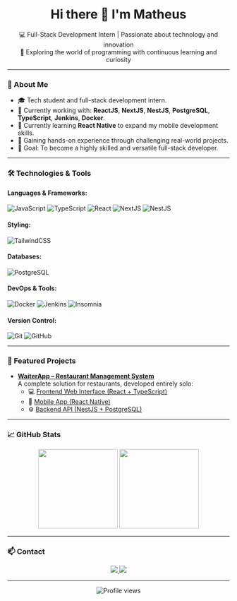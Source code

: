 <h1 align="center">Hi there 👋 I'm Matheus</h1>

<p align="center">
💻 Full-Stack Development Intern | Passionate about technology and innovation <br>
🚀 Exploring the world of programming with continuous learning and curiosity
</p>

---

### 🧠 About Me

- 🎓 Tech student and full-stack development intern.
- 💼 Currently working with: **ReactJS**, **NextJS**, **NestJS**, **PostgreSQL**, **TypeScript**, **Jenkins**, **Docker**.
- 📱 Currently learning **React Native** to expand my mobile development skills.
- 🧪 Gaining hands-on experience through challenging real-world projects.
- 🎯 Goal: To become a highly skilled and versatile full-stack developer.

---

### 🛠️ Technologies & Tools

#### Languages & Frameworks:
![JavaScript](https://cdn.jsdelivr.net/gh/devicons/devicon/icons/javascript/javascript-original.svg)
![TypeScript](https://cdn.jsdelivr.net/gh/devicons/devicon/icons/typescript/typescript-original.svg)
![React](https://cdn.jsdelivr.net/gh/devicons/devicon/icons/react/react-original.svg)
![NextJS](https://cdn.jsdelivr.net/gh/devicons/devicon/icons/nextjs/nextjs-original.svg)
![NestJS](https://cdn.jsdelivr.net/gh/devicons/devicon/icons/nestjs/nestjs-plain.svg)

#### Styling:
![TailwindCSS](https://cdn.jsdelivr.net/gh/devicons/devicon/icons/tailwindcss/tailwindcss-plain.svg)

#### Databases:
![PostgreSQL](https://cdn.jsdelivr.net/gh/devicons/devicon/icons/postgresql/postgresql-original.svg)

#### DevOps & Tools:
![Docker](https://cdn.jsdelivr.net/gh/devicons/devicon/icons/docker/docker-original.svg)
![Jenkins](https://cdn.jsdelivr.net/gh/devicons/devicon/icons/jenkins/jenkins-original.svg)
![Insomnia](https://cdn.jsdelivr.net/gh/devicons/devicon/icons/insomnia/insomnia-original.svg)

#### Version Control:
![Git](https://cdn.jsdelivr.net/gh/devicons/devicon/icons/git/git-original.svg)
![GitHub](https://cdn.jsdelivr.net/gh/devicons/devicon/icons/github/github-original.svg)

---

### 📌 Featured Projects

- [**WaiterApp – Restaurant Management System**](https://github.com/lopesma11/WaiterApp-Fe)  
  A complete solution for restaurants, developed entirely solo:
  - 💻 [Frontend Web Interface (React + TypeScript)](https://github.com/lopesma11/WaiterApp-Fe)
  - 📱 [Mobile App (React Native)](https://github.com/lopesma11/WaiterApp-Mobile)
  - ⚙️ [Backend API (NestJS + PostgreSQL)](https://github.com/lopesma11/WaiterApp-API)
    
---

### 📈 GitHub Stats

<div align="center">
  <img height="180em" src="https://github-readme-stats.vercel.app/api/top-langs/?username=lopesma11&layout=compact&langs_count=7&theme=dracula"/>
  <img height="180em" src="https://github-readme-stats.vercel.app/api?username=lopesma11&show_icons=true&theme=dracula&include_all_commits=true&count_private=true"/>
</div>

---

### 📫 Contact

<div align="center">
  <a href="https://www.linkedin.com/in/matheus-lopes11/" target="_blank">
    <img src="https://img.shields.io/badge/LinkedIn-%230077B5?style=for-the-badge&logo=linkedin&logoColor=white" />
  </a>
  <a href="mailto:ml722090@gmail.com" target="_blank">
    <img src="https://img.shields.io/badge/Gmail-D14836?style=for-the-badge&logo=gmail&logoColor=white" />
  </a>
</div>

---

<div align="center">
  <img src="https://komarev.com/ghpvc/?username=lopesma11&color=blue" alt="Profile views" />
</div>
